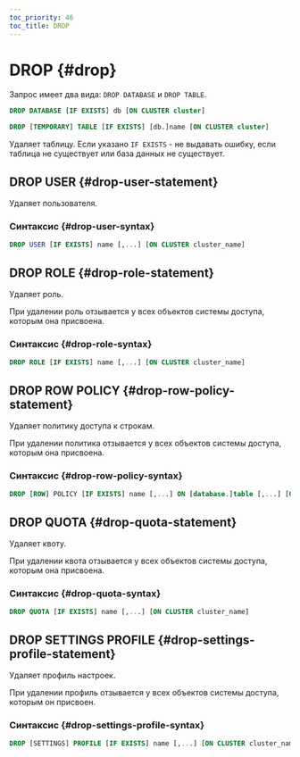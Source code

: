 ```yaml
---
toc_priority: 46
toc_title: DROP
---
```


# DROP {#drop}

Запрос имеет два вида: `DROP DATABASE` и `DROP TABLE`.

``` sql
DROP DATABASE [IF EXISTS] db [ON CLUSTER cluster]
```

``` sql
DROP [TEMPORARY] TABLE [IF EXISTS] [db.]name [ON CLUSTER cluster]
```

Удаляет таблицу.
Если указано `IF EXISTS` - не выдавать ошибку, если таблица не существует или база данных не существует.

## DROP USER {#drop-user-statement}

Удаляет пользователя.

### Синтаксис {#drop-user-syntax}

```sql
DROP USER [IF EXISTS] name [,...] [ON CLUSTER cluster_name]
```


## DROP ROLE {#drop-role-statement}

Удаляет роль.

При удалении роль отзывается у всех объектов системы доступа, которым она присвоена.

### Синтаксис {#drop-role-syntax}

```sql
DROP ROLE [IF EXISTS] name [,...] [ON CLUSTER cluster_name]
```

## DROP ROW POLICY {#drop-row-policy-statement}

Удаляет политику доступа к строкам.

При удалении политика отзывается у всех объектов системы доступа, которым она присвоена.

### Синтаксис {#drop-row-policy-syntax}

``` sql
DROP [ROW] POLICY [IF EXISTS] name [,...] ON [database.]table [,...] [ON CLUSTER cluster_name]
```


## DROP QUOTA {#drop-quota-statement}

Удаляет квоту.

При удалении квота отзывается у всех объектов системы доступа, которым она присвоена.

### Синтаксис {#drop-quota-syntax}

``` sql
DROP QUOTA [IF EXISTS] name [,...] [ON CLUSTER cluster_name]
```


## DROP SETTINGS PROFILE {#drop-settings-profile-statement}

Удаляет профиль настроек.

При удалении профиль отзывается у всех объектов системы доступа, которым он присвоен.

### Синтаксис {#drop-settings-profile-syntax}

``` sql
DROP [SETTINGS] PROFILE [IF EXISTS] name [,...] [ON CLUSTER cluster_name]
```